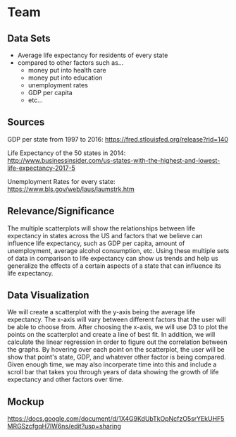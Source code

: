 # Team <INSERT TEAM NAME>
  
## Data Sets
- Average life expectancy for residents of every state
- compared to other factors such as...
  - money put into health care
  - money put into education
  - unemployment rates
  - GDP per capita
  - etc...

## Sources
GDP per state from 1997 to 2016:
https://fred.stlouisfed.org/release?rid=140

Life Expectancy of the 50 states in 2014:
http://www.businessinsider.com/us-states-with-the-highest-and-lowest-life-expectancy-2017-5

Unemployment Rates for every state:
https://www.bls.gov/web/laus/laumstrk.htm

## Relevance/Significance
The multiple scatterplots will show the relationships between life expectancy in states across the US and factors that we believe can influence life expectancy, such as GDP per capita, amount of unemployment, average alcohol consumption, etc. Using these multiple sets of data in comparison to life expectancy can show us trends and help us generalize the effects of a certain aspects of a state that can influence its life expectancy.

## Data Visualization
We will create a scatterplot with the y-axis being the average life expectancy. The x-axis will vary between different factors that the user will be able to choose from. After choosing the x-axis, we will use D3 to plot the points on the scatterplot and create a line of best fit. In addition, we will calculate the linear regression in order to figure out the correlation between the graphs. By hovering over each point on the scatterplot, the user will be show that point's state, GDP, and whatever other factor is being compared. Given enough time, we may also incorperate time into this and include a scroll bar that takes you through years of data showing the growth of life expectancy and other factors over time.

## Mockup

https://docs.google.com/document/d/1X4G9KdUbTkOpNcfzO5srYEkUHF5MRGSzcfgqH7lW6ns/edit?usp=sharing
